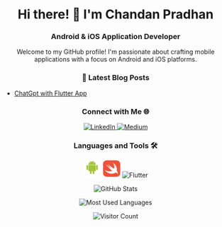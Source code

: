 <h1 align="center">Hi there! 👋 I'm Chandan Pradhan</h1>
<h3 align="center">Android & iOS Application Developer</h3>

<!-- Introduction -->
<p align="center">
  Welcome to my GitHub profile! I'm passionate about crafting mobile applications with a focus on Android and iOS platforms.
</p>

<!-- Blogs -->
<h3 align="center">📝 Latest Blog Posts</h3>

- [ChatGpt with Flutter App](https://medium.com/gopenai/chatgpt-with-flutter-app-3c20b2c5ed74)

<!-- Connect with me -->
<h3 align="center">Connect with Me 🌐</h3>
<p align="center">
  <a href="https://linkedin.com/in/chandan-pradhan" target="blank">
    <img src="https://raw.githubusercontent.com/rahuldkjain/github-profile-readme-generator/master/src/images/icons/Social/linked-in-alt.svg" alt="LinkedIn" height="30" width="40" />
  </a>
  <a href="https://medium.com/@chandanpradhanbxr" target="blank">
    <img src="https://raw.githubusercontent.com/rahuldkjain/github-profile-readme-generator/master/src/images/icons/Social/medium.svg" alt="Medium" height="30" width="40" />
  </a>
</p>

<!-- Languages and Tools -->
<h3 align="center">Languages and Tools 🛠️</h3>
<p align="center">
  <img src="https://raw.githubusercontent.com/devicons/devicon/master/icons/android/android-original-wordmark.svg" alt="Android" width="40" height="40"/>
  <img src="https://raw.githubusercontent.com/devicons/devicon/master/icons/swift/swift-original.svg" alt="Swift" width="40" height="40"/>
  <img src="https://www.vectorlogo.zone/logos/flutterio/flutterio-icon.svg" alt="Flutter" width="40" height="40"/>
  <!-- Add more icons as needed -->
</p>

<!-- GitHub Stats -->
<p align="center">
  <img src="https://github-readme-stats.vercel.app/api?username=chandan123-pradhan&show_icons=true&theme=dark" alt="GitHub Stats" />
</p>

<!-- Most Used Languages -->
<p align="center">
  <img src="https://github-readme-stats.vercel.app/api/top-langs/?username=chandan123-pradhan&layout=compact&langs_count=8" alt="Most Used Languages" />
</p>

<!-- Visitors Counter -->
<p align="center">
  <img src="https://profile-counter.glitch.me/chandan123-pradhan/count.svg" alt="Visitor Count" />
</p>
